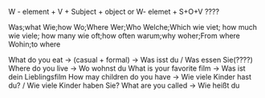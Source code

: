 W - element + V + Subject + object
or
W- elemet + S+O+V ????
 
Was;what
Wie;how
Wo;Where
Wer;Who
Welche;Which
wie viet; how much
wie viele; how many
wie oft;how often
warum;why
woher;From where
Wohin;to where

What do you eat -> (casual + formal) -> Was isst du / Was essen Sie(????)
Where do you live -> Wo wohnst du
What is your favorite film -> Was ist dein Lieblingsfilm
How may children do you have -> Wie viele Kinder hast du? / Wie viele Kinder haben Sie?
What are you called -> Wie heißt du